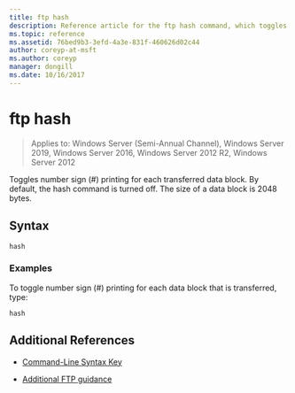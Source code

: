 ```yaml
---
title: ftp hash
description: Reference article for the ftp hash command, which toggles number sign (#) printing for each transferred data block.
ms.topic: reference
ms.assetid: 76bed9b3-3efd-4a3e-831f-460626d02c44
author: coreyp-at-msft
ms.author: coreyp
manager: dongill
ms.date: 10/16/2017
---
```


# ftp hash

> Applies to: Windows Server (Semi-Annual Channel), Windows Server 2019, Windows Server 2016, Windows Server 2012 R2, Windows Server 2012

Toggles number sign (#) printing for each transferred data block. By default, the hash command is turned off. The size of a data block is 2048 bytes.

## Syntax

```
hash
```

### Examples

To toggle number sign (#) printing for each data block that is transferred, type:

```
hash
```

## Additional References

- [Command-Line Syntax Key](command-line-syntax-key.md)

- [Additional FTP guidance](/previous-versions/orphan-topics/ws.10/cc756013(v=ws.10))
